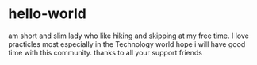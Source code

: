 # hello-world
am short and slim lady who like hiking and skipping at my free time. I love practicles most especially in the Technology world hope i will have good time with this community.
thanks to all your support friends

